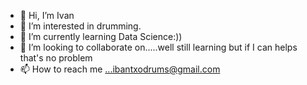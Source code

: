 - 👋 Hi, I’m Ivan
- 👀 I’m interested in drumming.
- 🌱 I’m currently learning Data Science:))
- 💞️ I’m looking to collaborate on.....well still learning but if I can helps that's no problem
- 📫 How to reach me ...ibantxodrums@gmail.com

<!---
ibantxodrumz/ibantxodrumz is a ✨ special ✨ repository because its `README.md` (this file) appears on your GitHub profile.
You can click the Preview link to take a look at your changes.
--->

